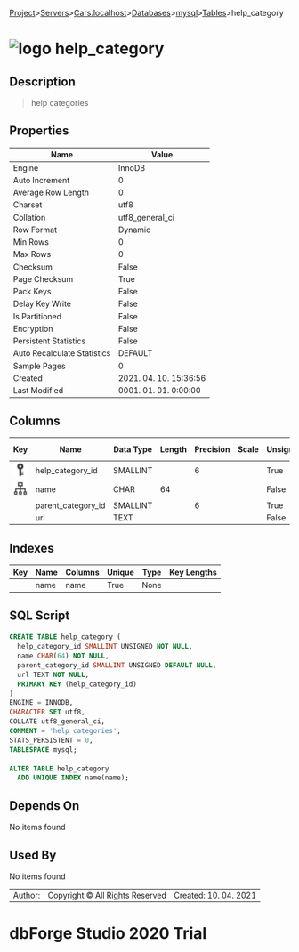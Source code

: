 [Project](../../../../../startpage.md)>[Servers](../../../../Servers.md)>[Cars.localhost](../../../Cars.localhost.md)>[Databases](../../Databases.md)>[mysql](../mysql.md)>[Tables](Tables.md)>help_category


# ![logo](../../../../../Images/table64.svg) help_category

## <a name="#Description"></a>Description
> help categories
## <a name="#Properties"></a>Properties
|Name|Value|
|---|---|
|Engine|InnoDB|
|Auto Increment|0|
|Average Row Length|0|
|Charset|utf8|
|Collation|utf8_general_ci|
|Row Format|Dynamic|
|Min Rows|0|
|Max Rows|0|
|Checksum|False|
|Page Checksum|True|
|Pack Keys|False|
|Delay Key Write|False|
|Is Partitioned|False|
|Encryption|False|
|Persistent Statistics|False|
|Auto Recalculate Statistics|DEFAULT|
|Sample Pages|0|
|Created|2021. 04. 10. 15:36:56|
|Last Modified|0001. 01. 01. 0:00:00|


## <a name="#Columns"></a>Columns
|Key|Name|Data Type|Length|Precision|Scale|Unsigned|Zerofill|Binary|Not Null|Auto Increment|Default|Virtual|Description|
|:---:|---|---|---|---|---|---|---|---|---|---|---|---|---|
|[![Primary Key ](../../../../../Images/primarykey.svg)](#Indexes)|help_category_id|SMALLINT||6||True|False|False|True|False||False||
|[![Indexes name](../../../../../Images/index.svg)](#Indexes)|name|CHAR|64|||False|False|False|True|False||False||
||parent_category_id|SMALLINT||6||True|False|False|False|False|NULL|False||
||url|TEXT||||False|False|False|True|False||False||

## <a name="#Indexes"></a>Indexes
|Key|Name|Columns|Unique|Type|Key Lengths|
|:---:|---|---|---|---|---|
||name|name|True|None||

## <a name="#SqlScript"></a>SQL Script
```SQL
CREATE TABLE help_category (
  help_category_id SMALLINT UNSIGNED NOT NULL,
  name CHAR(64) NOT NULL,
  parent_category_id SMALLINT UNSIGNED DEFAULT NULL,
  url TEXT NOT NULL,
  PRIMARY KEY (help_category_id)
)
ENGINE = INNODB,
CHARACTER SET utf8,
COLLATE utf8_general_ci,
COMMENT = 'help categories',
STATS_PERSISTENT = 0,
TABLESPACE mysql;

ALTER TABLE help_category 
  ADD UNIQUE INDEX name(name);
```

## <a name="#DependsOn"></a>Depends On
No items found

## <a name="#UsedBy"></a>Used By
No items found

||||
|---|---|---|
|Author: |Copyright © All Rights Reserved|Created: 10. 04. 2021|
# dbForge Studio 2020 Trial